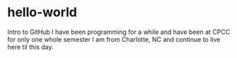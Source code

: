 # hello-world
Intro to GitHub
I have been programming for a while and have been at CPCC for only one whole semester
I am from Charlotte, NC and continue to live here til this day.
